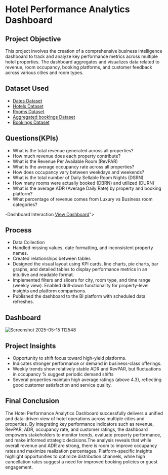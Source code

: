 #  Hotel Performance Analytics Dashboard
## Project Objective
This project involves the creation of a comprehensive business intelligence dashboard to track and analyze key performance metrics across multiple hotel properties. The dashboard aggregates and visualizes data related to revenue, room occupancy, booking platforms, and customer feedback across various cities and room types.
## Dataset Used
- <a href = "https://github.com/shakti-patil/Data-Analysis-Dashboard/blob/main/dim_date.csv">Dates Dataset</a>
- <a href = "https://github.com/shakti-patil/Data-Analysis-Dashboard/blob/main/dim_hotels.csv">Hotels Dataset</a>
- <a href = "https://github.com/shakti-patil/Data-Analysis-Dashboard/blob/main/dim_rooms.csv">Rooms Dataset</a>
- <a href = "https://github.com/shakti-patil/Data-Analysis-Dashboard/blob/main/fact_aggregated_bookings.csv">Aggregated bookings Dataset</a>
- <a href = "https://github.com/shakti-patil/Data-Analysis-Dashboard/blob/main/fact_bookings.csv">Bookings Dataset</a>

## Questions(KPIs)
- What is the total revenue generated across all properties?
- How much revenue does each property contribute?
- What is the Revenue Per Available Room (RevPAR)
- What is the average occupancy rate across all properties?
- How does occupancy vary between weekdays and weekends?
- What is the total number of Daily Sellable Room Nights (DSRN)
- How many rooms were actually booked (DBRN) and utilized (DURN)
- What is the average ADR (Average Daily Rate) by property and booking platform?
- What percentage of revenue comes from Luxury vs Business room categories?

-Dashboard Interaction  <a href = "https://github.com/shakti-patil/Data-Analysis-Dashboard/blob/main/Screenshot%202025-05-15%20112548.png">View Dashboard</a>">

## Process
- Data Collection
- Handled missing values, date formatting, and inconsistent property names.
- Created relationships between tables
- Designed the visual layout using KPI cards, line charts, pie charts, bar graphs, and detailed tables to display performance metrics in an intuitive and readable format.
- Implemented filters and slicers for city, room type, and time range (weekly view). Enabled drill-down functionality for property-level insights and platform comparisons.
- Published the dashboard to the BI platform with scheduled data refreshes.

## Dashboard
![Screenshot 2025-05-15 112548](https://github.com/user-attachments/assets/a03210e1-4c05-4669-976b-c2b5bb9759bb)

## Project Insights
- Opportunity to shift focus toward high-yield platforms.
- Indicates stronger performance or demand in business-class offerings.
- Weekly trends show relatively stable ADR and RevPAR, but fluctuations in occupancy % suggest periodic demand shifts
- Several properties maintain high average ratings (above 4.3), reflecting good customer satisfaction and service quality.

## Final Conclusion
The Hotel Performance Analytics Dashboard successfully delivers a unified and data-driven view of hotel operations across multiple cities and properties. By integrating key performance indicators such as revenue, RevPAR, ADR, occupancy rate, and customer ratings, the dashboard empowers stakeholders to monitor trends, evaluate property performance, and make informed strategic decisions.The analysis reveals that while overall revenue and ADR are strong, there is room to improve occupancy rates and maximize realization percentages. Platform-specific insights highlight opportunities to optimize distribution channels, while high cancellation rates suggest a need for improved booking policies or guest engagement.
